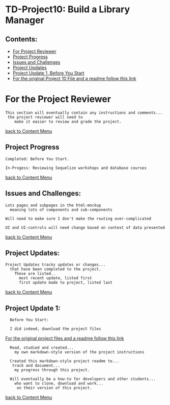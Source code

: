 # TD-Project10: Build a Library Manager

## Contents:
  - [For Project Reviewer](#for-the-project-reviewer)
  - [Project Progress](#project-progress)
  - [Issues and Challenges](#issues-and-challenges)
  - [Project Updates](#project-updates)
  - [Project Update 1, Before You Start](#project-update-1)
  - [For the original Project 10 File and a readme follow this link](https://github.com/pereznetworks/TD-Project10/tree/master/project-file-library-manager-v1)

# For the Project Reviewer

    This section will eventually contain any instructions and comments...
     the project reviewer will need to
        make it easier to review and grade the project.

  [back to Content Menu](#contents)

## Project Progress

    Completed: Before You Start.

    In-Progess: Reviewing Sequelize workshops and database courses

  [back to Content Menu](#contents)

## Issues and Challenges:

    Lots pages and subpages in the html-mockup
      meaning lots of components and sub-components

    Will need to make sure I don't make the routing over-complicated

    UI and UI-controls will need change based on context of data presented

  [back to Content Menu](#contents)

## Project Updates:

    Project Updates tracks updates or changes...
      that have been completed to the project.
        These are listed..
          most recent update, listed first
          first update made to project, listed last

  [back to Content Menu](#contents)

## Project Update 1:

      Before You Start:

      I did indeed, download the project files

[For the original project files and a readme follow this link](https://github.com/pereznetworks/TD-Project10/tree/master/project-file-library-manager-v1)

      Read, studied and created...
        my own markdown-style version of the project instructions

      Created this markdown-style project readme to...
       track and document...
        my progress through this project.

      Will eventually be a how-to for developers and other students...
        who want to clone, download and work...
         on their version of this project.

  [back to Content Menu](#contents)

